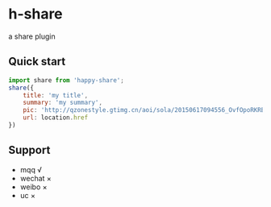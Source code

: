 # h-share
a share plugin

## Quick start

```javascript
import share from 'happy-share';
share({
    title: 'my title',
    summary: 'my summary',
    pic: 'http://qzonestyle.gtimg.cn/aoi/sola/20150617094556_OvfOpoRKRB.png',
    url: location.href
})
```

## Support

- mqq √ 
- wechat ×
- weibo ×
- uc ×